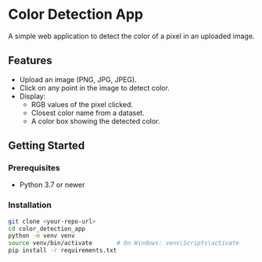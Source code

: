 # Color Detection App

A simple web application to detect the color of a pixel in an uploaded image.

## Features

- Upload an image (PNG, JPG, JPEG).
- Click on any point in the image to detect color.
- Display:
  - RGB values of the pixel clicked.
  - Closest color name from a dataset.
  - A color box showing the detected color.

## Getting Started

### Prerequisites

- Python 3.7 or newer

### Installation

```bash
git clone <your-repo-url>
cd color_detection_app
python -m venv venv
source venv/bin/activate       # On Windows: venv\Scripts\activate
pip install -r requirements.txt
